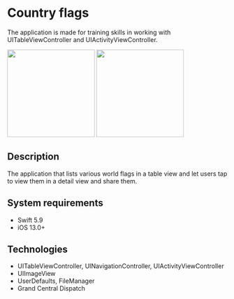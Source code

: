 # Country flags
The application is made for training skills in working with UITableViewController and UIActivityViewController.

<img src="https://github.com/user-attachments/assets/63302aa8-3218-4f24-bfba-6708de7da516" width="200">
<img src="https://github.com/user-attachments/assets/95df300f-53a8-4c8d-b0a2-1b4f04458767" width="200">

## Description
The application that lists various world flags in a table view and let users tap to view them in a detail view and share them.
## System requirements
* Swift 5.9
* iOS 13.0+
## Technologies
* UITableViewController, UINavigationController, UIActivityViewController
* UIImageView
* UserDefaults, FileManager
* Grand Central Dispatch

